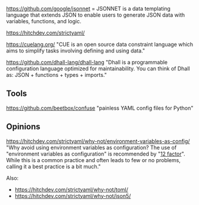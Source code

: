 https://github.com/google/jsonnet = JSONNET is a data templating language that extends JSON to enable users to generate JSON data with variables, functions, and logic.

https://hitchdev.com/strictyaml/

https://cuelang.org/ "CUE is an open source data constraint language which aims to simplify tasks involving defining and using data."

https://github.com/dhall-lang/dhall-lang "Dhall is a programmable configuration language optimized for maintainability. You can think of Dhall as: JSON + functions + types + imports."

## Tools

https://github.com/beetbox/confuse "painless YAML config files for Python"

## Opinions

https://hitchdev.com/strictyaml/why-not/environment-variables-as-config/ "Why avoid using environment variables as configuration? The use of "environment variables as configuration" is recommended by "[12 factor](https://12factor.net/config)". While this is a common practice and often leads to few or no problems, calling it a best practice is a bit much."

Also:
- https://hitchdev.com/strictyaml/why-not/toml/
- https://hitchdev.com/strictyaml/why-not/json5/